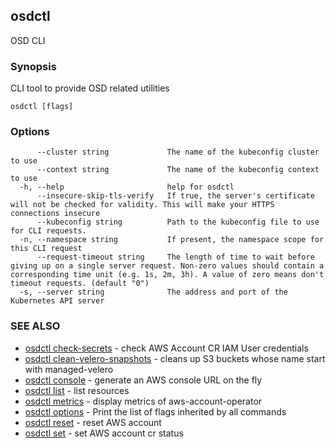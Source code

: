 ## osdctl

OSD CLI

### Synopsis

CLI tool to provide OSD related utilities

```
osdctl [flags]
```

### Options

```
      --cluster string             The name of the kubeconfig cluster to use
      --context string             The name of the kubeconfig context to use
  -h, --help                       help for osdctl
      --insecure-skip-tls-verify   If true, the server's certificate will not be checked for validity. This will make your HTTPS connections insecure
      --kubeconfig string          Path to the kubeconfig file to use for CLI requests.
  -n, --namespace string           If present, the namespace scope for this CLI request
      --request-timeout string     The length of time to wait before giving up on a single server request. Non-zero values should contain a corresponding time unit (e.g. 1s, 2m, 3h). A value of zero means don't timeout requests. (default "0")
  -s, --server string              The address and port of the Kubernetes API server
```

### SEE ALSO

* [osdctl check-secrets](osdctl_check-secrets.md)	 - check AWS Account CR IAM User credentials
* [osdctl clean-velero-snapshots](osdctl_clean-velero-snapshots.md)	 - cleans up S3 buckets whose name start with managed-velero
* [osdctl console](osdctl_console.md)	 - generate an AWS console URL on the fly
* [osdctl list](osdctl_list.md)	 - list resources
* [osdctl metrics](osdctl_metrics.md)	 - display metrics of aws-account-operator
* [osdctl options](osdctl_options.md)	 - Print the list of flags inherited by all commands
* [osdctl reset](osdctl_reset.md)	 - reset AWS account
* [osdctl set](osdctl_set.md)	 - set AWS account cr status

